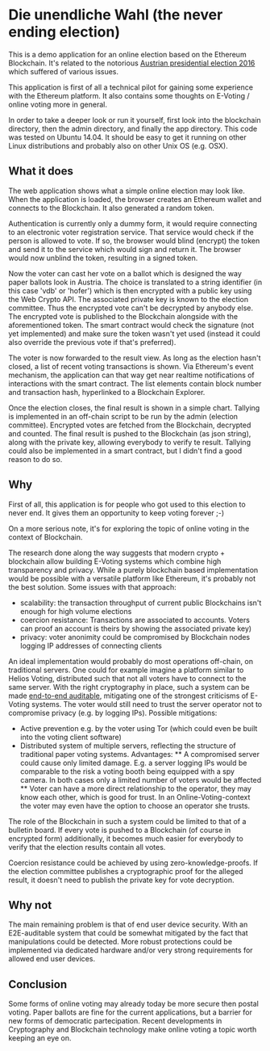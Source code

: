 # Die unendliche Wahl (the never ending election)

This is a demo application for an online election based on the Ethereum Blockchain.
It's related to the notorious [Austrian presidential election 2016](https://en.wikipedia.org/wiki/Austrian_presidential_election,_2016) which suffered of various issues.

This application is first of all a technical pilot for gaining some experience with the Ethereum platform.
It also contains some thoughts on E-Voting / online voting more in general.

In order to take a deeper look or run it yourself, first look into the blockchain directory, then the admin directory, and finally the app directory.
This code was tested on Ubuntu 14.04. It should be easy to get it running on other Linux distributions and probably also on other Unix OS (e.g. OSX).

## What it does

The web application shows what a simple online election may look like.
When the application is loaded, the browser creates an Ethereum wallet and connects to the Blockchain.
It also generated a random token.

Authentication is currently only a dummy form, it would require connecting to an electronic voter registration service.
That service would check if the person is allowed to vote. If so, the browser would blind (encrypt) the token and send it to the service which would sign and return it.
The browser would now unblind the token, resulting in a signed token.

Now the voter can cast her vote on a ballot which is designed the way paper ballots look in Austria.
The choice is translated to a string identifier (in this case 'vdb' or 'hofer') which is then encrypted with a public key using the Web Crypto API.
The associated private key is known to the election committee. Thus the encrypted vote can't be decrypted by anybody else.
The encrypted vote is published to the Blockchain alongside with the aforementioned token.
The smart contract would check the signature (not yet implemented) and make sure the token wasn't yet used (instead it could also override the previous vote if that's preferred).

The voter is now forwarded to the result view. As long as the election hasn't closed, a list of recent voting transactions is shown.
Via Ethereum's event mechanism, the application can that way get near realtime notifications of interactions with the smart contract.
The list elements contain block number and transaction hash, hyperlinked to a Blockchain Explorer.

Once the election closes, the final result is shown in a simple chart.
Tallying is implemented in an off-chain script to be run by the admin (election committee).
Encrypted votes are fetched from the Blockchain, decrypted and counted.
The final result is pushed to the Blockchain (as json string), along with the private key, allowing everybody to verify te result.
Tallying could also be implemented in a smart contract, but I didn't find a good reason to do so.

## Why

First of all, this application is for people who got used to this election to never end. It gives them an opportunity to keep voting forever ;-)

On a more serious note, it's for exploring the topic of online voting in the context of Blockchain.

The research done along the way suggests that modern crypto + blockchain allow building E-Voting systems which combine high transparency and privacy.
While a purely blockchain based implementation would be possible with a versatile platform like Ethereum, it's probably not the best solution.
Some issues with that approach:
* scalability: the transaction throughput of current public Blockchains isn't enough for high volume elections
* coercion resistance: Transactions are associated to accounts. Voters can proof an account is theirs by showing the associated private key)
* privacy: voter anonimity could be compromised by Blockchain nodes logging IP addresses of connecting clients

An ideal implementation would probably do most operations off-chain, on traditional servers.
One could for example imagine a platform similar to Helios Voting, distributed such that not all voters have to connect to the same server.
With the right cryptography in place, such a system can be made [end-to-end auditable](https://en.wikipedia.org/wiki/End-to-end_auditable_voting_systems),
mitigating one of the strongest criticisms of E-Voting systems.
The voter would still need to trust the server operator not to compromise privacy (e.g. by logging IPs). Possible mitigations:
* Active prevention e.g. by the voter using Tor (which could even be built into the voting client software)
* Distributed system of multiple servers, reflecting the structure of traditional paper voting systems. Advantages:
** A compromised server could cause only limited damage. E.g. a server logging IPs would be comparable to the risk a voting booth being equipped with a spy camera. In both cases only a limited number of voters would be affected
** Voter can have a more direct relationship to the operator, they may know each other, which is good for trust. In an Online-Voting-context the voter may even have the option to choose an operator she trusts.

The role of the Blockchain in such a system could be limited to that of a bulletin board.
If every vote is pushed to a Blockchain (of course in encrypted form) additionally, it becomes much easier for everybody to verify that the election results contain all votes.

Coercion resistance could be achieved by using zero-knowledge-proofs.
If the election committee publishes a cryptographic proof for the alleged result, it doesn't need to publish the private key for vote decryption.

## Why not

The main remaining problem is that of end user device security.
With an E2E-auditable system that could be somewhat mitigated by the fact that manipulations could be detected.
More robust protections could be implemented via dedicated hardware and/or very strong requirements for allowed end user devices.

## Conclusion

Some forms of online voting may already today be more secure then postal voting.
Paper ballots are fine for the current applications, but a barrier for new forms of democratic partecipation.
Recent developments in Cryptography and Blockchain technology make online voting a topic worth keeping an eye on.
